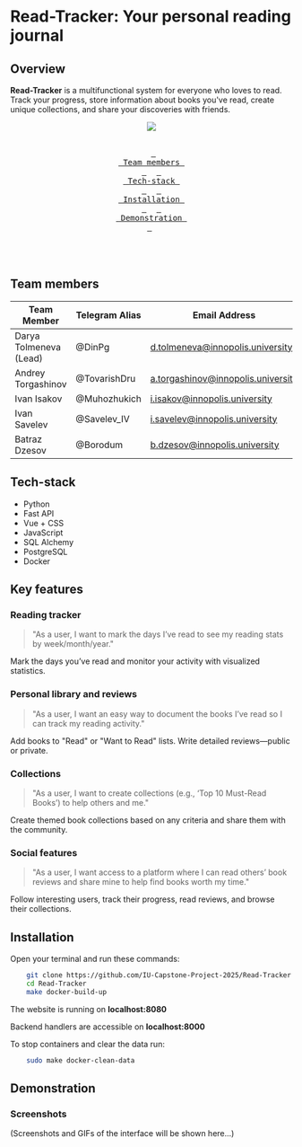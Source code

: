 # Read-Tracker: Your personal reading journal

## Overview

**Read-Tracker** is a multifunctional system for everyone who loves to read. Track your progress, store information
about books you've read, create unique collections, and share your discoveries with friends.

<div align = center><img src=".github/assets/banner.png"><br><br>
  
&ensp;[<kbd> <br> Team members <br> </kbd>](-team-members)&ensp;
&ensp;[<kbd> <br> Tech-stack <br> </kbd>](-tech-stack)&ensp;
&ensp;[<kbd> <br> Installation <br> </kbd>](-installation)&ensp;
&ensp;[<kbd> <br> Demonstration <br> </kbd>](-demonstration)&ensp;
<br><br><br><br></div>

## **Team members**

| Team Member            | Telegram Alias | Email Address                      | Track     |
|------------------------|----------------|------------------------------------|-----------|
| Darya Tolmeneva (Lead) | @DinPg         | d.tolmeneva@innopolis.university   | Fullstack |
| Andrey Torgashinov     | @TovarishDru   | a.torgashinov@innopolis.university | DevOps    |
| Ivan Isakov            | @Muhozhukich   | i.isakov@innopolis.university      | Backend   |
| Ivan Savelev           | @Savelev_IV    | i.savelev@innopolis.university     | Frontend  |
| Batraz Dzesov          | @Borodum       | b.dzesov@innopolis.university      | Backend   |

## Tech-stack

- Python
- Fast API
- Vue + CSS
- JavaScript
- SQL Alchemy
- PostgreSQL
- Docker

## Key features

### Reading tracker

> "As a user, I want to mark the days I’ve read to see my reading stats by week/month/year."

Mark the days you’ve read and monitor your activity with visualized statistics.

### Personal library and reviews

> "As a user, I want an easy way to document the books I’ve read so I can track my reading activity."

Add books to "Read" or "Want to Read" lists. Write detailed reviews—public or private.

### Collections

> "As a user, I want to create collections (e.g., ‘Top 10 Must-Read Books’) to help others and me."

Create themed book collections based on any criteria and share them with the community.

### Social features

> "As a user, I want access to a platform where I can read others’ book reviews and share mine to help find books worth
> my time."

Follow interesting users, track their progress, read reviews, and browse their collections.

## Installation

Open your terminal and run these commands:

```bash
    git clone https://github.com/IU-Capstone-Project-2025/Read-Tracker.git
    cd Read-Tracker
    make docker-build-up
```

The website is running on **localhost:8080**

Backend handlers are accessible on **localhost:8000**

To stop containers and clear the data run:

```bash
    sudo make docker-clean-data
```

## Demonstration

### Screenshots

(Screenshots and GIFs of the interface will be shown here...)
